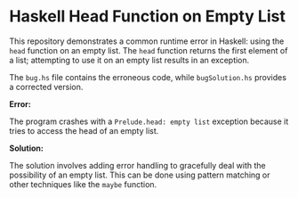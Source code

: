 # Haskell Head Function on Empty List

This repository demonstrates a common runtime error in Haskell: using the `head` function on an empty list. The `head` function returns the first element of a list; attempting to use it on an empty list results in an exception.

The `bug.hs` file contains the erroneous code, while `bugSolution.hs` provides a corrected version.

**Error:**

The program crashes with a `Prelude.head: empty list` exception because it tries to access the head of an empty list.

**Solution:**

The solution involves adding error handling to gracefully deal with the possibility of an empty list.  This can be done using pattern matching or other techniques like the `maybe` function.